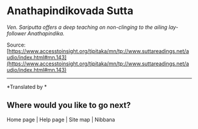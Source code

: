 # Anathapindikovada Sutta

*Ven. Sariputta offers a deep teaching on non-clinging to the ailing lay-follower Anathapindika.*

Source: [https://www.accesstoinsight.org/tipitaka/mn/tp://www.suttareadings.net/audio/index.html#mn.143](https://www.accesstoinsight.org/tipitaka/mn/tp://www.suttareadings.net/audio/index.html#mn.143)

---

*Translated by *

## Where would you like to go next?


Home page
| Help page
| Site map
| Nibbana
